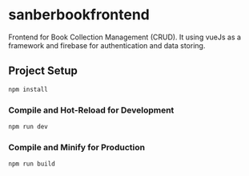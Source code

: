 # sanberbookfrontend

Frontend for Book Collection Management (CRUD). It using vueJs as a framework and firebase for authentication and data storing.

## Project Setup

```sh
npm install
```

### Compile and Hot-Reload for Development

```sh
npm run dev
```

### Compile and Minify for Production

```sh
npm run build
```

